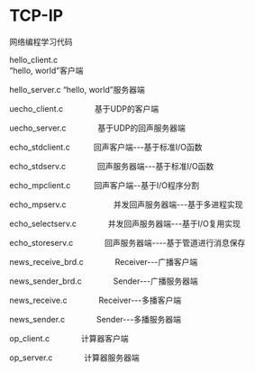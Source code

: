 # TCP-IP
网络编程学习代码

hello_client.c<br>
“hello, world”客户端

hello_server.c
“hello, world”服务器端

uecho_client.c　　　　基于UDP的客户端

uecho_server.c　　　　基于UDP的回声服务器端

echo_stdclient.c　　　回声客户端---基于标准I/O函数

echo_stdserv.c　　　　回声服务器端---基于标准I/O函数

echo_mpclient.c　　　回声客户端--基于I/O程序分割

echo_mpserv.c　　　　　　并发回声服务器端---基于多进程实现

echo_selectserv.c　　　　并发回声服务器端---基于I/O复用实现

echo_storeserv.c　　　　回声服务器端----基于管道进行消息保存

news_receive_brd.c　　　　Receiver---广播客户端

news_sender_brd.c　　　　Sender---广播服务器端

news_receive.c　　　　Receiver---多播客户端

news_sender.c　　　　Sender---多播服务器端

op_client.c　　　　计算器客户端

op_server.c　　　　计算器服务器端
